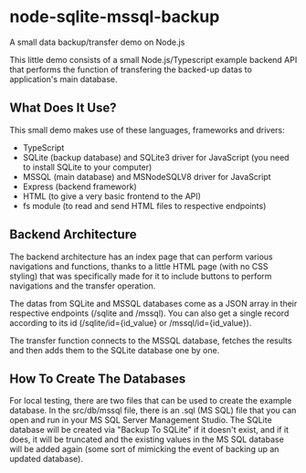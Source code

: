 # node-sqlite-mssql-backup
 A small data backup/transfer demo on Node.js

This little demo consists of a small Node.js/Typescript example backend API that performs the function of transfering the backed-up datas to application's main database.

## What Does It Use?

This small demo makes use of these languages, frameworks and drivers:

- TypeScript
- SQLite (backup database) and SQLite3 driver for JavaScript (you need to install SQLite to your computer)
- MSSQL (main database) and MSNodeSQLV8 driver for JavaScript
- Express (backend framework)
- HTML (to give a very basic frontend to the API)
- fs module (to read and send HTML files to respective endpoints)

## Backend Architecture

The backend architecture has an index page that can perform various navigations and functions, thanks to a little HTML page (with no CSS styling) that was specifically made for it to include buttons to perform navigations and the transfer operation.

The datas from SQLite and MSSQL databases come as a JSON array in their respective endpoints (/sqlite and /mssql). You can also get a single record according to its id (/sqlite/id={id_value} or /mssql/id={id_value}).

The transfer function connects to the MSSQL database, fetches the results and then adds them to the SQLite database one by one.

## How To Create The Databases

For local testing, there are two files that can be used to create the example database. In the src/db/mssql file, there is an .sql (MS SQL) file that you can open and run in your MS SQL Server Management Studio. The SQLite database will be created via "Backup To SQLite" if it doesn't exist, and if it does, it will be truncated and the existing values in the MS SQL database will be added again (some sort of mimicking the event of backing up an updated database).